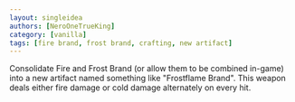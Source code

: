 ```yaml
---
layout: singleidea
authors: [NeroOneTrueKing]
category: [vanilla]
tags: [fire brand, frost brand, crafting, new artifact]
---
```

Consolidate Fire and Frost Brand (or allow them to be combined in-game) into a
new artifact named something like "Frostflame Brand". This weapon deals either
fire damage or cold damage alternately on every hit.

